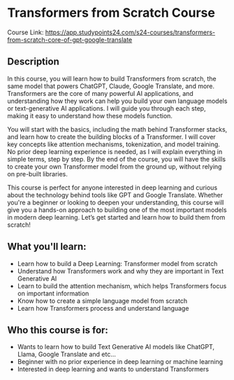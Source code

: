# Transformers from Scratch Course

Course Link: https://app.studypoints24.com/s24-courses/transformers-from-scratch-core-of-gpt-google-translate

## Description

In this course, you will learn how to build Transformers from scratch, the same model that powers ChatGPT, Claude, Google Translate, and more. Transformers are the core of many powerful AI applications, and understanding how they work can help you build your own language models or text-generative AI applications. I will guide you through each step, making it easy to understand how these models function.

You will start with the basics, including the math behind Transformer stacks, and learn how to create the building blocks of a Transformer. I will cover key concepts like attention mechanisms, tokenization, and model training. No prior deep learning experience is needed, as I will explain everything in simple terms, step by step. By the end of the course, you will have the skills to create your own Transformer model from the ground up, without relying on pre-built libraries.

This course is perfect for anyone interested in deep learning and curious about the technology behind tools like GPT and Google Translate. Whether you're a beginner or looking to deepen your understanding, this course will give you a hands-on approach to building one of the most important models in modern deep learning. Let’s get started and learn how to build them from scratch!

## What you'll learn:

- Learn how to build a Deep Learning: Transformer model from scratch
- Understand how Transformers work and why they are important in Text Generative AI
- Learn to build the attention mechanism, which helps Transformers focus on important information
- Know how to create a simple language model from scratch
- Learn how Transformers process and understand language

## Who this course is for:

- Wants to learn how to build Text Generative AI models like ChatGPT, Llama, Google Translate and etc...
- Beginner with no prior experience in deep learning or machine learning
- Interested in deep learning and wants to understand Transformers
